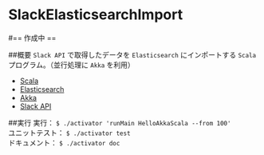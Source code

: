 SlackElasticsearchImport
===

#== 作成中 ==

##概要
`Slack API` で取得したデータを `Elasticsearch` にインポートする `Scala` プログラム。（並行処理に `Akka` を利用）

- [Scala](http://www.scala-lang.org/)
- [Elasticsearch](https://www.elastic.co/products/elasticsearch)
- [Akka](http://akka.io/)
- [Slack API](https://api.slack.com/)

##実行
実行： `$ ./activator 'runMain HelloAkkaScala --from 100'`  
ユニットテスト： `$ ./activator test`  
ドキュメント： `$ ./activator doc`
